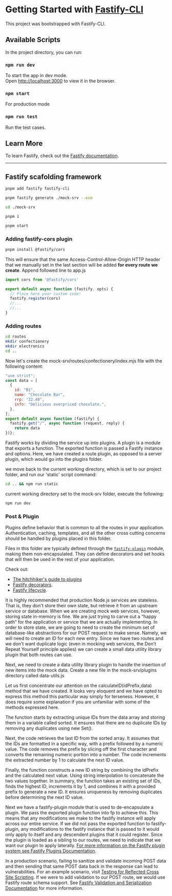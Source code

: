 
# Getting Started with [Fastify-CLI](https://www.npmjs.com/package/fastify-cli)

This project was bootstrapped with Fastify-CLI.

## Available Scripts

In the project directory, you can run:

### `npm run dev`

To start the app in dev mode.\
Open [http://localhost:3000](http://localhost:3000) to view it in the browser.

### `npm start`

For production mode

### `npm run test`

Run the test cases.

## Learn More

To learn Fastify, check out the [Fastify documentation](https://www.fastify.io/docs/latest/).

---

## Fastify scafolding framework

```bash
pnpm add fastify fastify-cli

pnpm fastify generate ./mock-srv --esm

cd ./mock-srv

pnpm i

pnpm start

```

### Adding fastify-cors plugin

```bash
pnpm install @fastify/cors
```

This will ensure that the same Access-Control-Allow-Origin HTTP header that we manually set in the last section will be added **for every route we create**.
Append followed line to app.js

```js
import cors from '@fastify/cors'

export default async function (fastify, opts) {
  // Place here your custom code!
  fastify.register(cors)
  //...
  //...
}
```

### Adding routes

```bash
cd routes
mkdir confectionery
mkdir electronics
cd ..
```

Now let's create the mock-srv/routes/confectionery/index.mjs file with the following content:

```js
"use strict";
const data = [
  {
    id: "B1",
    name: "Chocolate Bar",
    rrp: "22.40",
    info: "Delicious overpriced chocolate.",
  },
];
export default async function (fastify) {
  fastify.get("/", async function (request, reply) {
    return data
})};
```

Fastify works by dividing the service up into plugins. A plugin is a module that exports a function. The exported function is passed a Fastify instance and options. Here, we have created a route plugin, as opposed to a server plugin, which would go into the plugins folder.


we move back to the current working directory, which is set to our project folder, and run our 'static' script command:

```bash
cd .. && npm run static
```

current working directory set to the mock-srv folder, execute the following:

```bash
npm run dev
```

### Post & Plugin

Plugins define behavior that is common to all the routes in your
application. Authentication, caching, templates, and all the other cross
cutting concerns should be handled by plugins placed in this folder.

Files in this folder are typically defined through the
[`fastify-plugin`](https://github.com/fastify/fastify-plugin) module,
making them non-encapsulated. They can define decorators and set hooks
that will then be used in the rest of your application.

Check out:

* [The hitchhiker's guide to plugins](https://www.fastify.io/docs/latest/Guides/Plugins-Guide/)
* [Fastify decorators](https://www.fastify.io/docs/latest/Reference/Decorators/).
* [Fastify lifecycle](https://www.fastify.io/docs/latest/Reference/Lifecycle/).

It is highly recommended that production Node.js services are stateless. That is, they don't store their own state, but retrieve it from an upstream service or database. When we are creating mock web services, however, storing state in-memory is fine. We are just trying to carve out a “happy path” for the application or service that we are actually implementing. In order to store state, we are going to need to create the minimum set of database-like abstractions for our POST request to make sense. Namely, we will need to create an ID for each new entry. Since we have two routes and we don't want duplicate logic (even in mocking web services, the Don't Repeat Yourself principle applies) we can create a small data utility library plugin that both routes can use.


Next, we need to create a data utility library plugin to handle the insertion of new items into the mock data. Create a new file in the mock-srv/plugins directory called data-utils.js

Let us first concentrate our attention on the calculateID(idPrefix,data) method that we have created. It looks very eloquent and we have opted to express this method this particular way simply for terseness. However, it does require some explanation if you are unfamiliar with some of the methods expressed here. 

The function starts by extracting unique IDs from the data array and storing them in a variable called sorted. It ensures that there are no duplicate IDs by removing any duplicates using new Set(). 

Next, the code retrieves the last ID from the sorted array. It assumes that the IDs are formatted in a specific way, with a prefix followed by a numeric value. The code removes the prefix by slicing off the first character and converts the remaining numeric portion into a number. The code increments the extracted number by 1 to calculate the next ID value.

Finally, the function constructs a new ID string by combining the idPrefix and the calculated next value. Using string interpolation to concatenate the two values together. In summary, the function takes an existing set of IDs, finds the highest ID, increments it by 1, and combines it with a provided prefix to generate a new ID. It ensures uniqueness by removing duplicates before determining the next ID value.

Next we have a fastify-plugin module that is used to de-encapsulate a plugin. We pass the exported plugin function into fp to achieve this. This means that any modifications we make to the fastify instance will apply across our entire service. If we did not pass the exported function to fastify-plugin, any modifications to the fastify instance that is passed to it would only apply to itself and any descendent plugins that it could register. Since the plugin is loaded as a sibling to our routes, we need to indicate that we want our plugin to apply laterally. [For more information on the Fastify plugin system see Fastify Plugins Documentation](https://www.fastify.io/docs/v3.9.x/Plugins/).

In a production scenario, failing to sanitize and validate incoming POST data and then sending that same POST data back in the response can lead to vulnerabilities. For an example scenario, visit [Testing for Reflected Cross Site Scripting](https://owasp.org/www-project-web-security-testing-guide/latest/4-Web_Application_Security_Testing/07-Input_Validation_Testing/01-Testing_for_Reflected_Cross_Site_Scripting). If we were to add validation to our POST route, we would use Fastify route schema support. See [Fastify Validation and Serialization Documentation](https://fastify.dev/docs/latest/Reference/Validation-and-Serialization/) for more information.